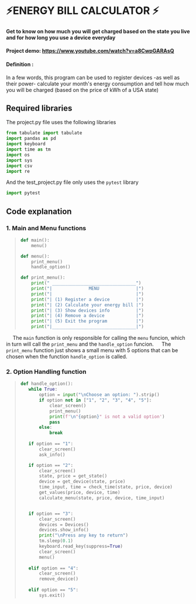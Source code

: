 # ⚡ENERGY BILL CALCULATOR ⚡
#### **Get to know on how much you will get charged based on the state you live and for how long you use a device everyday**
#### Project demo: <https://www.youtube.com/watch?v=a8CwpGARAsQ>

#### Definition :
In a few words, this program can be used to register devices -as well as their power- calculate your month's energy consumption and tell how much you will be charged (based on the price of kWh of a USA state)
## Required libraries
The project.py file uses the following libraries
```python
from tabulate import tabulate
import pandas as pd
import keyboard
import time as tm
import os
import sys
import csv
import re
```
And the test_project.py file only uses the ```pytest``` library
```python
import pytest
```
## Code explanation
### 1. Main and Menu functions
>```python
>def main():
>     menu()
>
>def menu():
>     print_menu()
>     handle_option()
>
>def print_menu():
>     print(" ________________________________")
>     print("|              MENU              |")
>     print("|                                |")
>     print("| (1) Register a device          |")
>     print("| (2) Calculate your energy bill |")
>     print("| (3) Show devices info          |")
>     print("| (4) Remove a device            |")
>     print("| (5) Exit the program           |")
>     print("|________________________________|")
>```
&emsp; The ```main``` function is only responsible for calling the ```menu``` funcion, which in turn will call the ```print_menu``` and the ```handle_option``` 
funcion. &emsp; The ```print_menu``` function just shows a small menu with 5 options that can be chosen when the function ```handle_option``` is called.    

### 2. Option Handling function
>```python
>def handle_option():
>    while True:
>        option = input("\nChoose an option: ").strip()
>        if option not in ["1", "2", "3", "4", "5"]:
>            clear_screen()
>            print_menu()
>            print(f'\n"{option}" is not a valid option')
>            pass
>        else:
>            break
>        
>    if option == "1":
>        clear_screen()
>        ask_info()
>
>    if option == "2":
>        clear_screen()
>        state, price = get_state()
>        device = get_device(state, price)
>        time_input, time = check_time(state, price, device)
>        get_values(price, device, time)
>        calculate_menu(state, price, device, time_input)
>
>
>    if option == "3":
>        clear_screen()
>        devices = Devices()
>        devices.show_info()
>        print("\nPress any key to return")
>        tm.sleep(0.1)
>        keyboard.read_key(suppress=True)
>        clear_screen()
>        menu()
>    
>    elif option == "4":
>        clear_screen()
>        remove_device()
>        
>    elif option == "5":
>        sys.exit()
>```







